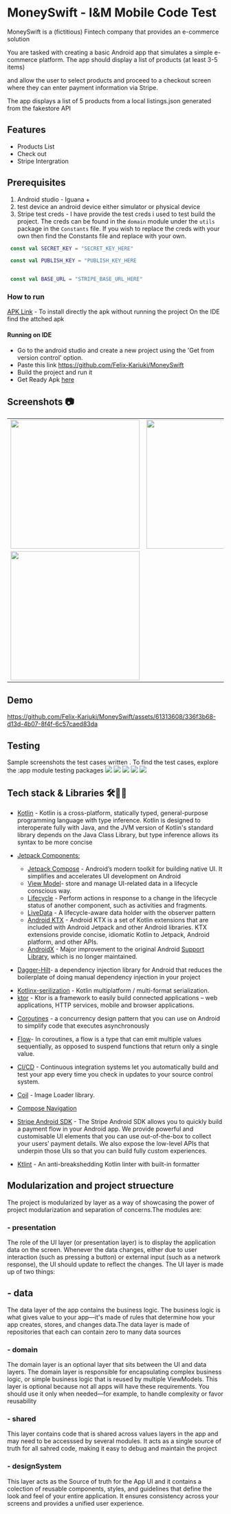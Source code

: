 # MoneySwift - I&M Mobile Code Test 

MoneySwift is a (fictitious) Fintech company that provides an e-commerce solution

You are tasked with creating a basic Android app that simulates a simple e-
commerce platform. The app should display a list of products (at least 3-5 items)

and allow the user to select products and proceed to a checkout screen where
they can enter payment information via Stripe.

The app displays a list of 5 products from a local listings.json generated from the fakestore API 


## Features
 - Products List
 - Check out
 - Stripe Intergration

## Prerequisites

1. Android studio - Iguana +
2. test device an android device either simulator or physical device
3. Stripe test creds -  I have provide the test creds i used to test build the project. The creds can be found in the `domain` module under the `utils` package in the `Constants` file. If you wish to replace the creds with your own then find the Constants file and replace with your own. 

```KOTLIN
 const val SECRET_KEY = "SECRET_KEY_HERE"

 const val PUBLISH_KEY = "PUBLISH_KEY_HERE


 const val BASE_URL = "STRIPE_BASE_URL_HERE"

```

  ### How to run

[APK Link](https://we.tl/t-oQWV6kzJ7L) - To install directly the apk without running the project On the IDE find the attched apk

#### Running on IDE

 - Go to the android studio and create a new project using the 'Get from version control' option.
 - Paste this link https://github.com/Felix-Kariuki/MoneySwift
 - Build the project and run it
 - Get Ready Apk [here](https://we.tl/t-oQWV6kzJ7L)


## **Screenshots 📷**
| | | |
|:-------------------------:|:-------------------------:|:-------------------------:|
|<img src="./screenshots/listings_screen.png" width="300"> | <img src="./screenshots/checkout.png" width="300"> | <img src="./screenshots/checkout_one.png" width="300"> |
|<img src="./screenshots/success_screen.png" width="300">  | 

## Demo

<!--https://github.com/Felix-Kariuki/MoneySwift/assets/61313608/78b28da9-5cc1-461a-9cab-3a000009f305-->

https://github.com/Felix-Kariuki/MoneySwift/assets/61313608/336f3b68-d13d-4b07-8f4f-6c57caed83da





## Testing 
Sample screenshots the test cases written . To find the test cases, explore the :app module testing packages
 <img src="./screenshots/test_one.png"> 
 <img src="./screenshots/test_two.png"> 
 <img src="./screenshots/test_three.png"> 
 <img src="./screenshots/test_four.png">
 <img src="./screenshots/test_five.png"> 


## **Tech stack & Libraries 🛠️👨‍💻**
 - [Kotlin](https://kotlinlang.org/docs/reference/) - Kotlin is a cross-platform, statically typed, general-purpose programming language with type inference. Kotlin is designed to interoperate fully with Java, and the JVM version of Kotlin's standard library depends on the Java Class Library, but type inference allows its syntax to be more concise
 * [Jetpack Components:](https://developer.android.com/topic/architecture?gclid=Cj0KCQjw8O-VBhCpARIsACMvVLOH1satX45o9f4PMQ4Sxr7bG9myl6-KZL9nYda8PJsHV7m2uJL8bzgaAmqiEALw_wcB&gclsrc=aw.ds)
    * [Jetpack Compose](https://developer.android.com/jetpack/compose?gclid=Cj0KCQjwhqaVBhCxARIsAHK1tiMMwHsxQ8Z25jyEdtLha9erq11wROoEfL6RqpGMprgbDTNuMO3_Ri8aAu5EEALw_wcB&gclsrc=aw.ds) -  Android’s modern toolkit for building native UI. It simplifies and accelerates UI development on Android
    * [View Model](https://developer.android.com/topic/libraries/architecture/viewmodel)-  store and manage UI-related data in a lifecycle conscious way.
    * [Lifecycle]( https://developer.android.com/topic/libraries/architecture/lifecycle) - Perform actions in response to a change in the lifecycle status of another component, such as activities and fragments.
    * [LiveData](https://developer.android.com/topic/libraries/architecture/livedata.html) - A lifecycle-aware data holder with the observer pattern
    * [Android KTX](https://developer.android.com/kotlin/ktx.html) - Android KTX is a set of Kotlin extensions that are included with Android Jetpack and other Android libraries. KTX extensions provide concise, idiomatic Kotlin to Jetpack, Android platform, and other APIs.
    * [AndroidX](https://developer.android.com/jetpack/androidx) - Major improvement to the original Android [Support Library](https://developer.android.com/topic/libraries/support-library/index), which is no longer maintained.


* [Dagger-Hilt](https://dagger.dev/hilt/)- a dependency injection library for Android that reduces the boilerplate of doing manual dependency injection in your project
- [Kotlinx-serilization](https://github.com/Kotlin/kotlinx.serialization) - Kotlin multiplatform / multi-format serialization.
- [ktor](https://ktor.io/docs/welcome.html) - Ktor is a framework to easily build connected applications – web applications, HTTP services, mobile and browser applications.
* [Coroutines](https://developer.android.com/kotlin/coroutines) - a concurrency design pattern that you can use on Android to simplify code that executes asynchronously
* [Flow](https://developer.android.com/kotlin/flow)- In coroutines, a flow is a type that can emit multiple values sequentially, as opposed to suspend functions that return only a single value.

* [CI/CD](https://codemagic.io/android-continuous-integration/) - Continuous integration systems let you automatically build and test your app every time you check in updates to your source control system. 

* [Coil](https://coil-kt.github.io/coil/compose/) - Image Loader library.

 * [Compose Navigation]()
 * [Stripe Android SDK](https://docs.stripe.com/libraries/android) - The Stripe Android SDK allows you to quickly build a payment flow in your Android app. We provide powerful and customisable UI elements that you can use out-of-the-box to collect your users’ payment details. We also expose the low-level APIs that underpin those UIs so that you can build fully custom experiences.
 * [Ktlint](https://github.com/pinterest/ktlint) - An anti-breakshedding Kotlin linter with built-in formatter

## Modularization and project struecture
The project is modularized by layer as a way of showcasing the power of project modularization and separation of concerns.The modules are:
### - presentation 
  The role of the UI layer (or presentation layer) is to display the application data on the screen. Whenever the data changes, either due to user interaction (such as pressing a button) or external input (such as a network response), the UI should update to reflect the changes.
The UI layer is made up of two things:
## - data  
The data layer of the app contains the business logic. The business logic is what gives value to your app—it's made of rules that determine how your app creates, stores, and changes data.The data layer is made of repositories that each can contain zero to many data sources

### - domain 
The domain layer is an optional layer that sits between the UI and data layers.
The domain layer is responsible for encapsulating complex business logic, or simple business logic that is reused by multiple ViewModels. This layer is optional because not all apps will have these requirements. You should use it only when needed—for example, to handle complexity or favor reusability

### - shared  
This layer contains code that is shared across values layers in the app and may need to be accesssed by several modules. It acts as a single source of truth for all sahred code, making it easy to debug and maintain the project

### - designSystem 
This layer acts as the Source of truth for the App UI and it contains a colection of reusable components, styles, and guidelines that define the look and feel of your entire application. It ensures consistency across your screens and provides a unified user experience.

